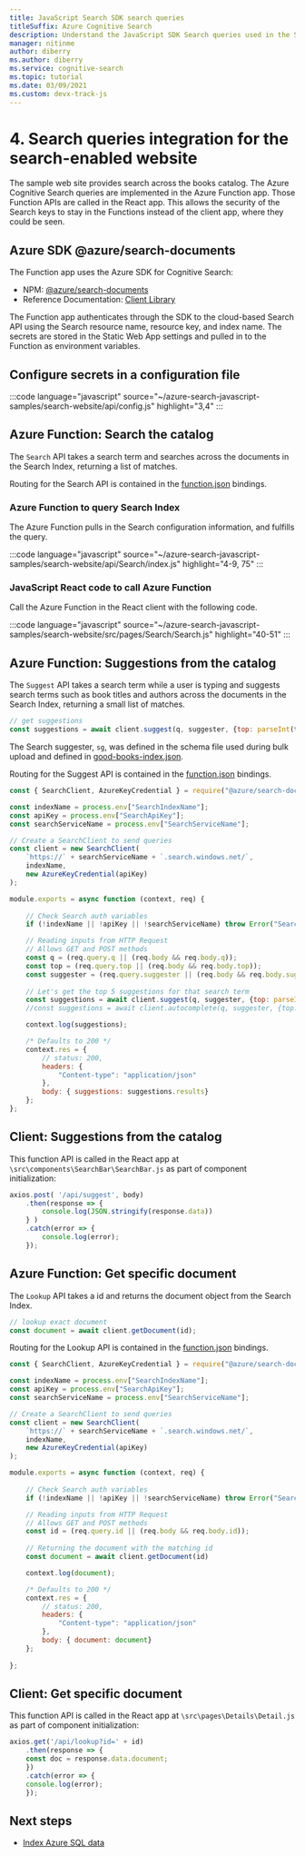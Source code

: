 ```yaml
---
title: JavaScript Search SDK search queries
titleSuffix: Azure Cognitive Search
description: Understand the JavaScript SDK Search queries used in the Search-enabled website
manager: nitinme
author: diberry
ms.author: diberry
ms.service: cognitive-search
ms.topic: tutorial
ms.date: 03/09/2021
ms.custom: devx-track-js
---
```


# 4. Search queries integration for the search-enabled website

The sample web site provides search across the books catalog. The Azure Cognitive Search queries are implemented in the Azure Function app. Those Function APIs are called in the React app. This allows the security of the Search keys to stay in the Functions instead of the client app, where they could be seen. 

## Azure SDK @azure/search-documents 

The Function app uses the Azure SDK for Cognitive Search:

* NPM: [@azure/search-documents](https://www.npmjs.com/package/@azure/search-documents)
* Reference Documentation: [Client Library](/javascript/api/overview/azure/search-documents-readme)

The Function app authenticates through the SDK to the cloud-based Search API using the Search resource name, resource key, and index name. The secrets are stored in the Static Web App settings and pulled in to the Function as environment variables. 

## Configure secrets in a configuration file

:::code language="javascript" source="~/azure-search-javascript-samples/search-website/api/config.js" highlight="3,4" :::

## Azure Function: Search the catalog

The `Search` API takes a search term and searches across the documents in the Search Index, returning a list of matches. 

Routing for the Search API is contained in the [function.json](https://github.com/Azure-Samples/azure-search-javascript-samples/blob/master/search-website/api/Search/function.json) bindings.


### Azure Function to query Search Index

The Azure Function pulls in the Search configuration information, and fulfills the query.

:::code language="javascript" source="~/azure-search-javascript-samples/search-website/api/Search/index.js" highlight="4-9, 75" :::

### JavaScript React code to call Azure Function

Call the Azure Function in the React client with the following code. 

:::code language="javascript" source="~/azure-search-javascript-samples/search-website/src/pages/Search/Search.js" highlight="40-51" :::

## Azure Function: Suggestions from the catalog

The `Suggest` API takes a search term while a user is typing and suggests search terms such as book titles and authors across the documents in the Search Index, returning a small list of matches. 

```javascript
// get suggestions
const suggestions = await client.suggest(q, suggester, {top: parseInt(top)});
```

The Search suggester, `sg`, was defined in the schema file used during bulk upload and defined in [good-books-index.json](https://github.com/Azure-Samples/azure-search-javascript-samples/blob/master/search-website/bulk-insert/good-books-index.json).

Routing for the Suggest API is contained in the [function.json](https://github.com/dereklegenzoff/azure-search-react-template/blob/master/api/Search/function.json) bindings.

```javascript
const { SearchClient, AzureKeyCredential } = require("@azure/search-documents");

const indexName = process.env["SearchIndexName"];
const apiKey = process.env["SearchApiKey"];
const searchServiceName = process.env["SearchServiceName"];

// Create a SearchClient to send queries
const client = new SearchClient(
    `https://` + searchServiceName + `.search.windows.net/`,
    indexName,
    new AzureKeyCredential(apiKey)
);

module.exports = async function (context, req) {
    
    // Check Search auth variables
    if (!indexName || !apiKey || !searchServiceName) throw Error("Search index configuration missing");

    // Reading inputs from HTTP Request
    // Allows GET and POST methods
    const q = (req.query.q || (req.body && req.body.q));
    const top = (req.query.top || (req.body && req.body.top));
    const suggester = (req.query.suggester || (req.body && req.body.suggester));
    
    // Let's get the top 5 suggestions for that search term
    const suggestions = await client.suggest(q, suggester, {top: parseInt(top)});
    //const suggestions = await client.autocomplete(q, suggester, {top: parseInt(top)});

    context.log(suggestions);

    /* Defaults to 200 */
    context.res = {
        // status: 200, 
        headers: {
            "Content-type": "application/json"
        },
        body: { suggestions: suggestions.results}
    };
};
```

## Client: Suggestions from the catalog

This function API is called in the React app at `\src\components\SearchBar\SearchBar.js` as part of component initialization:

```javascript
axios.post( '/api/suggest', body)
    .then(response => {
        console.log(JSON.stringify(response.data))
    } )
    .catch(error => {
        console.log(error);
    });
```

## Azure Function: Get specific document 

The `Lookup` API takes a id and returns the document object from the Search Index. 

```javascript
// lookup exact document
const document = await client.getDocument(id);
```

Routing for the Lookup API is contained in the [function.json](https://github.com/dereklegenzoff/azure-search-react-template/blob/master/api/Lookup/function.json) bindings.

```javascript
const { SearchClient, AzureKeyCredential } = require("@azure/search-documents");

const indexName = process.env["SearchIndexName"];
const apiKey = process.env["SearchApiKey"];
const searchServiceName = process.env["SearchServiceName"];

// Create a SearchClient to send queries
const client = new SearchClient(
    `https://` + searchServiceName + `.search.windows.net/`,
    indexName,
    new AzureKeyCredential(apiKey)
);

module.exports = async function (context, req) {
    
    // Check Search auth variables
    if (!indexName || !apiKey || !searchServiceName) throw Error("Search index configuration missing");

    // Reading inputs from HTTP Request
    // Allows GET and POST methods
    const id = (req.query.id || (req.body && req.body.id));
    
    // Returning the document with the matching id
    const document = await client.getDocument(id)

    context.log(document);

    /* Defaults to 200 */
    context.res = {
        // status: 200, 
        headers: {
            "Content-type": "application/json"
        },
        body: { document: document}
    };
    
};
```

## Client: Get specific document 

This function API is called in the React app at `\src\pages\Details\Detail.js` as part of component initialization:

```javascript
axios.get('/api/lookup?id=' + id)
    .then(response => {
    const doc = response.data.document;
    })
    .catch(error => {
    console.log(error);
    });
```

## Next steps

* [Index Azure SQL data](search-indexer-tutorial.md)
